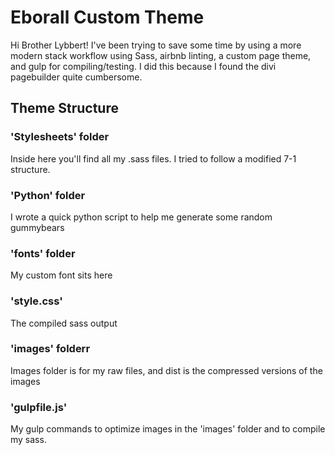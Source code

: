 # Eborall Custom Theme
Hi Brother Lybbert!
I've been trying to save some time by using a more modern stack workflow using Sass, airbnb linting, a custom page theme, and gulp for compiling/testing.
I did this because I found the divi pagebuilder quite cumbersome.

## Theme Structure

### 'Stylesheets' folder 
Inside here you'll find all my .sass files. I tried to follow a modified 7-1 structure.

### 'Python' folder
I wrote a quick python script to help me generate some random gummybears

### 'fonts' folder
My custom font sits here

### 'style.css'
The compiled sass output

### 'images' folderr
Images folder is for my raw files, and dist is the compressed versions of the images

### 'gulpfile.js'
My gulp commands to optimize images in the 'images' folder and to compile my sass.